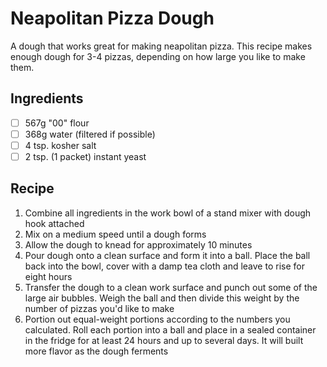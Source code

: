 # Neapolitan Pizza Dough

A dough that works great for making neapolitan pizza. This recipe makes enough dough for 3-4 pizzas, depending on how large you like to make them.

## Ingredients

- [ ] 567g "00" flour
- [ ] 368g water (filtered if possible)
- [ ] 4 tsp. kosher salt
- [ ] 2 tsp. (1 packet) instant yeast

## Recipe

1. Combine all ingredients in the work bowl of a stand mixer with dough hook attached
1. Mix on a medium speed until a dough forms
1. Allow the dough to knead for approximately 10 minutes
1. Pour dough onto a clean surface and form it into a ball. Place the ball back into the bowl, cover with a damp tea cloth and leave to rise for eight hours
1. Transfer the dough to a clean work surface and punch out some of the large air bubbles. Weigh the ball and then divide this weight by the number of pizzas you'd like to make
1. Portion out equal-weight portions according to the numbers you calculated. Roll each portion into a ball and place in a sealed container in the fridge for at least 24 hours and up to several days. It will built more flavor as the dough ferments